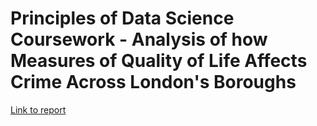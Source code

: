 # Principles of Data Science Coursework - Analysis of how Measures of Quality of Life Affects Crime Across London's Boroughs
 

[Link to report](pods_project_report.pdf)
